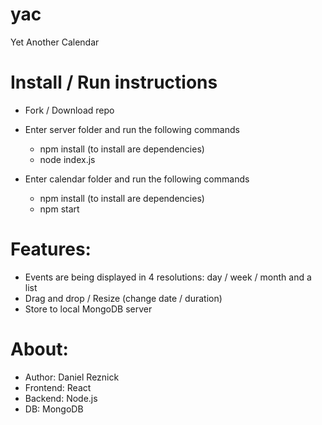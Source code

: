 # yac
Yet Another Calendar


Install / Run instructions
=====

- Fork / Download repo
- Enter server folder and run the following commands
   - npm install (to install are dependencies)
   - node index.js

- Enter calendar folder and run the following commands
   - npm install (to install are dependencies)
   - npm start


Features:
=====

- Events are being displayed in 4 resolutions: day / week / month and a list
- Drag and drop / Resize  (change date / duration)
- Store to local MongoDB server 


About:
=====

- Author: Daniel Reznick
- Frontend: React
- Backend: Node.js
- DB: MongoDB
